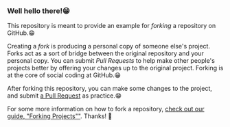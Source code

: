 ### Well hello there!😁

This repository is meant to provide an example for *forking* a repository on GitHub.😁

Creating a *fork* is producing a personal copy of someone else's project. Forks act as a sort of bridge between the original repository and your personal copy. You can submit *Pull Requests* to help make other people's projects better by offering your changes up to the original project. Forking is at the core of social coding at GitHub.😁

After forking this repository, you can make some changes to the project, and submit [a Pull Request](https://github.com/octocat/Spoon-Knife/pulls) as practice.😁

For some more information on how to fork a repository, [check out our guide, "Forking Projects""](http://guides.github.com/overviews/forking/). Thanks! :sparkling_heart:
